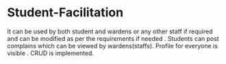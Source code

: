 # Student-Facilitation
It can be used by both student and wardens or any other staff if required and can be modified as per the requirements if needed . Students can post complains which can be viewed by wardens(staffs). Profile for everyone is visible . CRUD is implemented.
